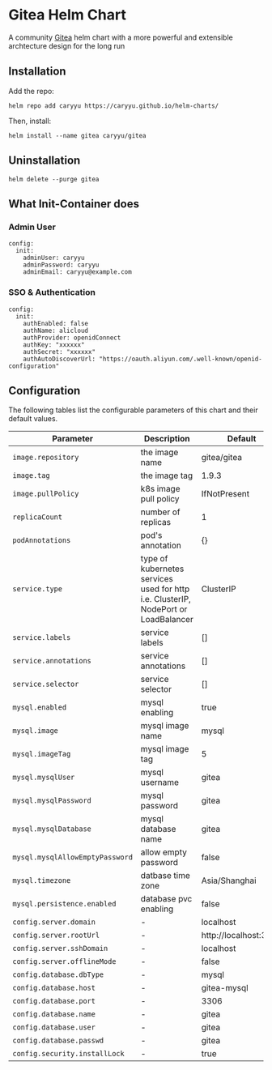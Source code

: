 # Gitea Helm Chart
A community [Gitea](https://gitea.com/) helm chart with a more powerful and extensible archtecture design for the long run 

## Installation

Add the repo:

```
helm repo add caryyu https://caryyu.github.io/helm-charts/
```

Then, install: 

```
helm install --name gitea caryyu/gitea
```

## Uninstallation

```
helm delete --purge gitea
```

## What Init-Container does

### Admin User

```
config:
  init:
    adminUser: caryyu
    adminPassword: caryyu
    adminEmail: caryyu@example.com
```

### SSO & Authentication

```
config:
  init:
    authEnabled: false
    authName: alicloud
    authProvider: openidConnect
    authKey: "xxxxxx"
    authSecret: "xxxxxx"
    authAutoDiscoverUrl: "https://oauth.aliyun.com/.well-known/openid-configuration"
```

## Configuration
The following tables list the configurable parameters of this chart and their default values.

Parameter                        | Description                            | Default                                                   
------------------------------   | -------------------------------------- | ----------------------------------------------------------
`image.repository`               | the image name                         | gitea/gitea                                               
`image.tag`                      | the image tag                          | 1.9.3                                                     
`image.pullPolicy`               | k8s image pull policy                  | IfNotPresent                                              
`replicaCount`                   | number of replicas                     | 1                                                         
`podAnnotations`                 | pod's annotation                       | {}                                                        
`service.type`                   | type of kubernetes services used for http i.e. ClusterIP, NodePort or LoadBalancer                           | ClusterIP                                                 
`service.labels`                 | service labels                         | []                                                        
`service.annotations`            | service annotations                    | []                                                        
`service.selector`               | service selector                       | []                                                        
`mysql.enabled`                  | mysql enabling                         | true                                                      
`mysql.image`                    | mysql image name                       | mysql                                                     
`mysql.imageTag`                 | mysql image tag                        | 5                                                         
`mysql.mysqlUser`                | mysql username                         | gitea                                                     
`mysql.mysqlPassword`            | mysql password                         | gitea                                                     
`mysql.mysqlDatabase`            | mysql database name                    | gitea                                                     
`mysql.mysqlAllowEmptyPassword`  | allow empty password                   | false                                                     
`mysql.timezone`                 | datbase time zone                      | Asia/Shanghai                                             
`mysql.persistence.enabled`      | database pvc enabling                  | false                                                     
`config.server.domain`           | -                                      | localhost                                                 
`config.server.rootUrl`          | -                                      | http://localhost:3000                                     
`config.server.sshDomain`        | -                                      | localhost                                                 
`config.server.offlineMode`      | -                                      | false                                                     
`config.database.dbType`         | -                                      | mysql                                                     
`config.database.host`           | -                                      | gitea-mysql                                               
`config.database.port`           | -                                      | 3306                                                      
`config.database.name`           | -                                      | gitea                                                     
`config.database.user`           | -                                      | gitea                                                     
`config.database.passwd`         | -                                      | gitea                                                     
`config.security.installLock`    | -                                      | true                                                      
